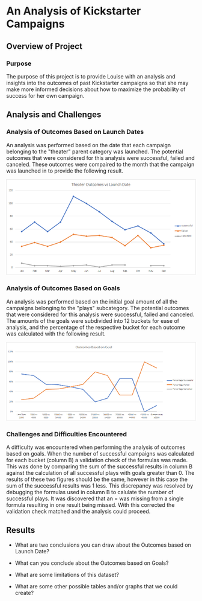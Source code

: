# An Analysis of Kickstarter Campaigns

## Overview of Project

### Purpose

The purpose of this project is to provide Louise with an analysis and insights into the outcomes of past Kickstarter campaigns so that she may make more informed decisions about how to maximize the probability of success for her own campaign.

## Analysis and Challenges

### Analysis of Outcomes Based on Launch Dates

An analysis was performed based on the date that each campaign belonging to the "theater" parent category was launched. The potential outcomes that were considered for this analysis were successful, failed and canceled. These outcomes were compaired to the month that the campaign was launched in to provide the following result.

![Theater Outcomes vs Launch](./Theater_Outcomes_vs_Launch.png)

### Analysis of Outcomes Based on Goals

An analysis was performed based on the initial goal amount of all the campaigns belonging to the "plays" subcategory. The potential outcomes that were considered for this analysis were successful, failed and canceled. The amounts of the goals were subdivided into 12 buckets for ease of analysis, and the percentage of the respective bucket for each outcome was calculated with the following result. 

![Outcomes vs Goals](./Outcomes_vs_Goals.png) 

### Challenges and Difficulties Encountered

A difficulty was encountered when performing the analysis of outcomes based on goals. When the number of successful campaigns was calculated for each bucket (column B) a validation check of the formulas was made. This was done by comparing the sum of the successful results in column B against the calculation of all successful plays with goals greater than 0. The results of these two figures should be the same, however in this case the sum of the successful results was 1 less. This discrepancy was resolved by debugging the formulas used in column B to calulate the number of successful plays. It was discovered that an = was missing from a single formula resulting in one result being missed. With this corrected the validation check matched and the analysis could proceed.

## Results

- What are two conclusions you can draw about the Outcomes based on Launch Date?

- What can you conclude about the Outcomes based on Goals?

- What are some limitations of this dataset?

- What are some other possible tables and/or graphs that we could create?
